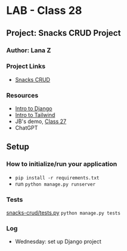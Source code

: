 # LAB - Class 28

## Project: Snacks CRUD Project

### Author: Lana Z

### Project Links
- [Snacks CRUD](https://github.com/lana-z/snacks-crud)


### Resources
- [Intro to Django](https://github.com/codefellows/seattle-code-python-401d24/blob/main/class-26/demo/DEMO-DJANGO.md)
- [Intro to Tailwind](https://github.com/codefellows/seattle-code-python-401d24/blob/main/class-26/demo/DEMO-TAILWIND.md)
- JB's demo, [Class 27](https://github.com/codefellows/seattle-code-python-401d24/tree/main/class-27/demo)
- ChatGPT

## Setup

### How to initialize/run your application

- `pip install -r requirements.txt`
- run `python manage.py runserver`

### Tests

[snacks-crud/tests.py](https://github.com/lana-z/django-snacks/blob/main/snacks/tests.py)
```python manage.py tests```

### Log

- Wednesday: set up Django project